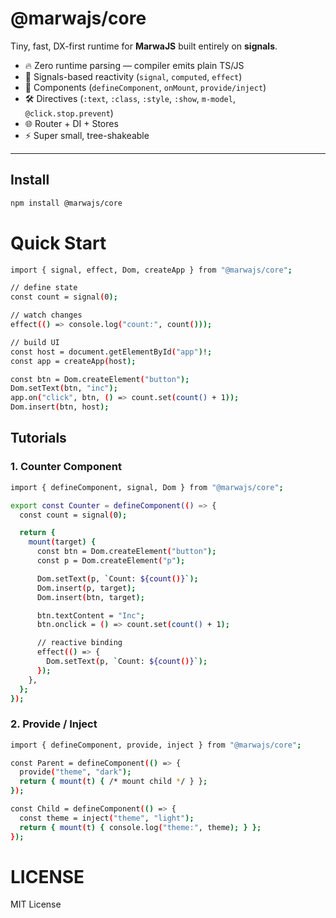 # @marwajs/core

Tiny, fast, DX-first runtime for **MarwaJS** built entirely on **signals**.

- 🔥 Zero runtime parsing — compiler emits plain TS/JS
- 🎯 Signals-based reactivity (`signal`, `computed`, `effect`)
- 🧩 Components (`defineComponent`, `onMount`, `provide/inject`)
- 🛠 Directives (`:text`, `:class`, `:style`, `:show`, `m-model`, `@click.stop.prevent`)
- 🌐 Router + DI + Stores
- ⚡ Super small, tree-shakeable

---

## Install

```sh
npm install @marwajs/core
```

# Quick Start

```sh
import { signal, effect, Dom, createApp } from "@marwajs/core";

// define state
const count = signal(0);

// watch changes
effect(() => console.log("count:", count()));

// build UI
const host = document.getElementById("app")!;
const app = createApp(host);

const btn = Dom.createElement("button");
Dom.setText(btn, "inc");
app.on("click", btn, () => count.set(count() + 1));
Dom.insert(btn, host);
```

## Tutorials

### 1. Counter Component

```sh
import { defineComponent, signal, Dom } from "@marwajs/core";

export const Counter = defineComponent(() => {
  const count = signal(0);

  return {
    mount(target) {
      const btn = Dom.createElement("button");
      const p = Dom.createElement("p");

      Dom.setText(p, `Count: ${count()}`);
      Dom.insert(p, target);
      Dom.insert(btn, target);

      btn.textContent = "Inc";
      btn.onclick = () => count.set(count() + 1);

      // reactive binding
      effect(() => {
        Dom.setText(p, `Count: ${count()}`);
      });
    },
  };
});

```

### 2. Provide / Inject

```sh
import { defineComponent, provide, inject } from "@marwajs/core";

const Parent = defineComponent(() => {
  provide("theme", "dark");
  return { mount(t) { /* mount child */ } };
});

const Child = defineComponent(() => {
  const theme = inject("theme", "light");
  return { mount(t) { console.log("theme:", theme); } };
});

```

# LICENSE

MIT License
